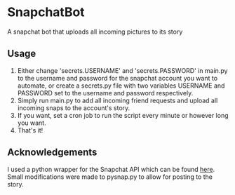 # SnapchatBot
A snapchat bot that uploads all incoming pictures to its story

## Usage
1. Either change 'secrets.USERNAME' and 'secrets.PASSWORD' in main.py to the username and password for the snapchat account you want to automate, or create a secrets.py file with two variables USERNAME and PASSWORD set to the username and password respectively.
2. Simply run main.py to add all incoming friend requests and upload all incoming snaps to the account's story.
3. If you want, set a cron job to run the script every minute or however long you want.
4. That's it!

## Acknowledgements
I used a python wrapper for the Snapchat API which can be found [here](https://github.com/martinp/pysnap). Small modifications were made to pysnap.py to allow for posting to the story.
